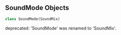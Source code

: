 ## SoundMode Objects

```python
class SoundMode(SoundMix)
```

deprecated: 'SoundMode' was renamed to 'SoundMix'.

<a id="unreal.SoundNodeAssetReferencer"></a>